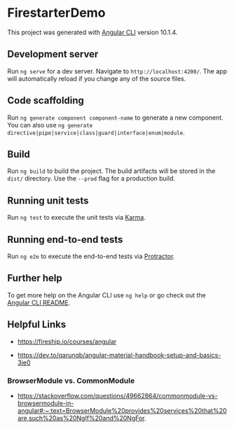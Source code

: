 # FirestarterDemo

This project was generated with [Angular CLI](https://github.com/angular/angular-cli) version 10.1.4.

## Development server

Run `ng serve` for a dev server. Navigate to `http://localhost:4200/`. The app will automatically reload if you change any of the source files.

## Code scaffolding

Run `ng generate component component-name` to generate a new component. You can also use `ng generate directive|pipe|service|class|guard|interface|enum|module`.

## Build

Run `ng build` to build the project. The build artifacts will be stored in the `dist/` directory. Use the `--prod` flag for a production build.

## Running unit tests

Run `ng test` to execute the unit tests via [Karma](https://karma-runner.github.io).

## Running end-to-end tests

Run `ng e2e` to execute the end-to-end tests via [Protractor](http://www.protractortest.org/).

## Further help

To get more help on the Angular CLI use `ng help` or go check out the [Angular CLI README](https://github.com/angular/angular-cli/blob/master/README.md).

## Helpful Links

- https://fireship.io/courses/angular

- https://dev.to/qarunqb/angular-material-handbook-setup-and-basics-3ie0

### BrowserModule vs. CommonModule

- https://stackoverflow.com/questions/49662864/commonmodule-vs-browsermodule-in-angular#:~:text=BrowserModule%20provides%20services%20that%20are,such%20as%20NgIf%20and%20NgFor.

